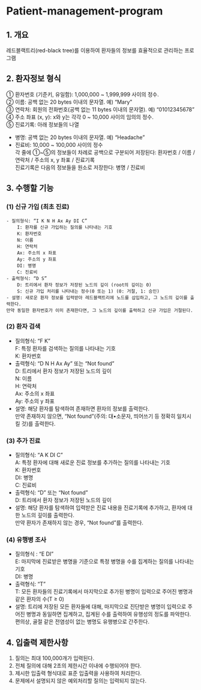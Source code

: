 # Patient-management-program

## 1. 개요   
레드블랙트리(red-black tree)를 이용하여 환자들의 정보를 효율적으로 관리하는 프로그램

## 2. 환자정보 형식   
  ① 환자번호 (기준키, 유일함): 1,000,000 ~ 1,999,999 사이의 정수.  
  ② 이름: 공백 없는 20 bytes 이내의 문자열. 예) “Mary”   
  ③ 연락처: 회원의 전화번호(공백 없는 11 bytes 이내의 문자열). 예) “01012345678”   
  ④ 주소 좌표 (x, y): x와 y는 각각 0 ~ 10,000 사이의 임의의 정수.   
  ⑤ 진료기록: 아래 정보들의 나열    
   - 병명: 공백 없는 20 bytes 이내의 문자열. 예) “Headache”    
   - 진료비: 10,000 ~ 100,000 사이의 정수   
  각 줄에 ①~⑤의 정보들이 차례로 공백으로 구분되어 저장된다: 환자번호 / 이름 / 연락처 / 주소의 x, y 좌표 / 진료기록   
  진료기록은 다음의 정보들을 원소로 저장한다: 병명 / 진료비   
      
## 3. 수행할 기능   
  ### (1) 신규 가입 (최초 진료)   
    - 질의형식: “I K N H Ax Ay DI C”    
        I: 환자를 신규 가입하는 질의를 나타내는 기호    
        K: 환자번호   
        N: 이름   
        H: 연락처    
        Ax: 주소의 x 좌표    
        Ay: 주소의 y 좌표    
        DI: 병명    
        C: 진료비    
    - 출력형식: “D S”   
        D: 트리에서 환자 정보가 저장된 노드의 깊이 (root의 깊이는 0)   
        S: 신규 가입 처리를 나타내는 정수(0 또는 1) (0: 거절, 1: 승인)   
    - 설명: 새로운 환자 정보를 입력받아 레드블랙트리에 노드를 삽입하고, 그 노드의 깊이를 출력한다.  
    만약 동일한 환자번호가 이미 존재한다면, 그 노드의 깊이를 출력하고 신규 가입은 거절된다.   
   ### (2) 환자 검색   
- 질의형식: “F K”   
    F: 특정 환자를 검색하는 질의를 나타내는 기호    
    K: 환자번호   
- 출력형식: “D N H Ax Ay” 또는 “Not found”    
    D: 트리에서 환자 정보가 저장된 노드의 깊이   
    N: 이름   
    H: 연락처    
    Ax: 주소의 x 좌표    
    Ay: 주소의 y 좌표    
- 설명: 해당 환자를 탐색하여 존재하면 환자의 정보를 출력한다.  
    만약 존재하지 않으면, “Not found”(주의: 대•소문자, 띄어쓰기 등 정확히 일치시킬 것)를 출력한다.    
 ### (3) 추가 진료   
- 질의형식: “A K DI C”      
    A: 특정 환자에 대해 새로운 진료 정보를 추가하는 질의를 나타내는 기호    
    K: 환자번호   
    DI: 병명    
    C: 진료비    
 - 출력형식: “D” 또는 “Not found”    
    D: 트리에서 환자 정보가 저장된 노드의 깊이   
 - 설명: 해당 환자를 탐색하여 입력받은 진료 내용을 진료기록에 추가하고, 환자에 대한 노드의 깊이를 출력한다.  
    만약 환자가 존재하지 않는 경우, “Not found”를 출력한다.    
  ### (4) 유행병 조사    
  - 질의형식 : “E DI”   
    E: 마지막에 진료받은 병명을 기준으로 특정 병명을 수를 집계하는 질의를 나타내는 기호      
    DI: 병명    
  - 출력형식: “T”   
    T: 모든 환자들의 진료기록에서 마지막으로 추가된 병명이 입력으로 주어진 병명과 같은 환자의 수(T ≥ 0)    
  - 설명: 트리에 저장된 모든 환자들에 대해, 마지막으로 진단받은 병명이 입력으로 주어진 병명과 동일하면 집계하고, 집계된 수를 출력하여 유행성의 정도를 파악한다.  
  편의상, 골절 같은 전염성이 없는 병명도 유행병으로 간주한다.    

## 4. 입출력 제한사항   
  1. 질의는 최대 100,000개가 입력된다.    
  2. 전체 질의에 대해 2초의 제한시간 이내에 수행되어야 한다.    
  3. 제시한 입출력 형식대로 표준 입출력을 사용하여 처리한다.   
  4. 문제에서 설명되지 않은 예외처리할 질의는 입력되지 않는다.    
